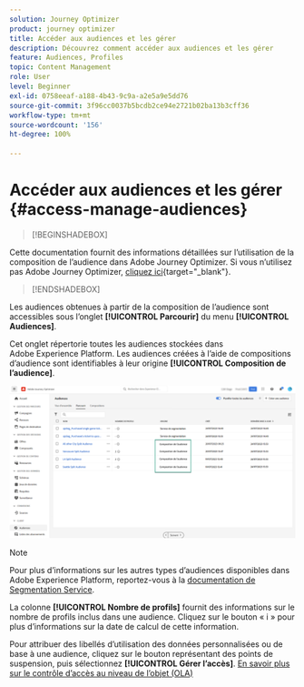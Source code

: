```yaml
---
solution: Journey Optimizer
product: journey optimizer
title: Accéder aux audiences et les gérer
description: Découvrez comment accéder aux audiences et les gérer
feature: Audiences, Profiles
topic: Content Management
role: User
level: Beginner
exl-id: 0758eeaf-a188-4b43-9c9a-a2e5a9e5dd76
source-git-commit: 3f96cc0037b5bcdb2ce94e2721b02ba13b3cff36
workflow-type: tm+mt
source-wordcount: '156'
ht-degree: 100%

---
```


# Accéder aux audiences et les gérer {#access-manage-audiences}

>[!BEGINSHADEBOX]

Cette documentation fournit des informations détaillées sur l’utilisation de la composition de l’audience dans Adobe Journey Optimizer. Si vous n’utilisez pas Adobe Journey Optimizer, [cliquez ici](https://experienceleague.adobe.com/docs/experience-platform/segmentation/ui/audience-composition.html?lang=fr){target="_blank"}.

>[!ENDSHADEBOX]

Les audiences obtenues à partir de la composition de l’audience sont accessibles sous l’onglet **[!UICONTROL Parcourir]** du menu **[!UICONTROL Audiences]**.

Cet onglet répertorie toutes les audiences stockées dans Adobe Experience Platform. Les audiences créées à l’aide de compositions d’audience sont identifiables à leur origine **[!UICONTROL Composition de l’audience]**.

![](assets/audiences-list.png)

>[!NOTE]
>
>Pour plus d’informations sur les autres types d’audiences disponibles dans Adobe Experience Platform, reportez-vous à la [documentation de Segmentation Service](https://experienceleague.adobe.com/docs/experience-platform/segmentation/ui/overview.html?lang=fr).

La colonne **[!UICONTROL Nombre de profils]** fournit des informations sur le nombre de profils inclus dans une audience. Cliquez sur le bouton « i » pour plus d’informations sur la date de calcul de cette information.

Pour attribuer des libellés d’utilisation des données personnalisées ou de base à une audience, cliquez sur le bouton représentant des points de suspension, puis sélectionnez **[!UICONTROL Gérer l’accès]**. [En savoir plus sur le contrôle d’accès au niveau de l’objet (OLA)](../administration/object-based-access.md)

<!--
-edit an audience?
-->
